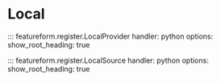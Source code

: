 # Local
::: featureform.register.LocalProvider
    handler: python
    options:
        show_root_heading: true

::: featureform.register.LocalSource
    handler: python
    options:
        show_root_heading: true
